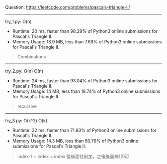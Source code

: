 Question: https://leetcode.com/problems/pascals-triangle-ii/

---

try_1.py: O(n)
* Runtime: 20 ms, faster than 98.29% of Python3 online submissions for Pascal's Triangle II.
* Memory Usage: 13.9 MB, less than 7.69% of Python3 online submissions for Pascal's Triangle II.

> Combinations

---

try_2.py: O(n) O(n)
* Runtime: 24 ms, faster than 93.04% of Python3 online submissions for Pascal's Triangle II.
* Memory Usage: 14 MB, less than 18.74% of Python3 online submissions for Pascal's Triangle II.

> recursive

---

try_3.py: O(k^2) O(k)

* Runtime: 32 ms, faster than 71.93% of Python3 online submissions for Pascal's Triangle II.
* Memory Usage: 14.3 MB, less than 50.76% of Python3 online submissions for Pascal's Triangle II.

> index-1 + index = index 從後面往前加，之後後面補1即可